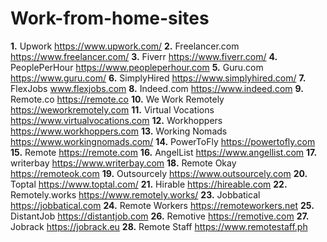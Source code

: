 # Work-from-home-sites


**1.** Upwork https://www.upwork.com/
**2.** Freelancer.com https://www.freelancer.com/
**3.** Fiverr https://www.fiverr.com/
**4.** PeoplePerHour https://www.peopleperhour.com
**5.** Guru.com https://www.guru.com/
**6.** SimplyHired https://www.simplyhired.com/
**7.** FlexJobs www.flexjobs.com
**8.** Indeed.com https://www.indeed.com
**9.** Remote.co https://remote.co
**10.** We Work Remotely https://weworkremotely.com
**11.** Virtual Vocations https://www.virtualvocations.com
**12.** Workhoppers https://www.workhoppers.com
**13.** Working Nomads https://www.workingnomads.com/
**14.** PowerToFly https://powertofly.com
**15.** Remote https://remote.com
**16.** AngelList https://www.angellist.com
**17.** writerbay https://www.writerbay.com
**18.** Remote Okay https://remoteok.com
**19.** Outsourcely https://www.outsourcely.com
**20.** Toptal https://www.toptal.com/
**21.** Hirable https://hireable.com
**22.** Remotely.works https://www.remotely.works/
**23.** Jobbatical https://jobbatical.com
**24.** Remote Workers https://remoteworkers.net
**25.** DistantJob https://distantjob.com
**26.** Remotive https://remotive.com
**27.** Jobrack https://jobrack.eu
**28.** Remote Staff https://www.remotestaff.ph

